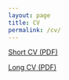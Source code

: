 ```yaml
---
layout: page
title: CV
permalink: /cv/
---
```


<a href="https://github.com/zinked/zinked.github.io/blob/master/files/CV_Short.pdf" target="_blank">Short CV (PDF)</a>

<a href="https://github.com/zinked/zinked.github.io/blob/master/files/CV_Long.pdf" target="_blank">Long CV (PDF)</a>
